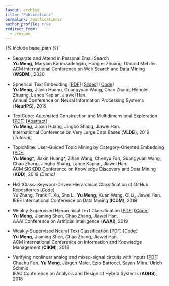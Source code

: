 ```yaml
---
layout: archive
title: "Publications"
permalink: /publications/
author_profile: true
redirect_from:
  - /resume
---
```


{% include base_path %}

* Separate and Attend in Personal Email Search  
**Yu Meng**, Maryam Karimzadehgan, Honglei Zhuang, Donald Metzler.  
ACM International Conference on Web Search and Data Mining (**WSDM**), 2020

* Spherical Text Embedding \[[PDF](https://arxiv.org/abs/1911.01196)\] \[[Slides](/files/Spherical-Text-Embedding.pdf)\] \[[Code](https://github.com/yumeng5/Spherical-Text-Embedding)\]  
**Yu Meng**, Jiaxin Huang, Guangyuan Wang, Chao Zhang, Honglei Zhuang, Lance Kaplan, Jiawei Han.  
Annual Conference on Neural Information Processing Systems (**NeurIPS**), 2019

* TextCube: Automated Construction and Multidimensional Exploration \[[PDF](https://www.dropbox.com/s/gbqd83zocy2szph/VLDB%2719%20tutorial.pdf?dl=1)\] \[[Abstract](http://www.vldb.org/pvldb/vol12/p1974-meng.pdf)\]  
**Yu Meng**, Jiaxin Huang, Jingbo Shang, Jiawei Han.  
International Conference on Very Large Data Bases (**VLDB**), 2019 _(Tutorial)_

* TopicMine: User-Guided Topic Mining by Category-Oriented Embedding \[[PDF](https://www.kdd.org/kdd2019/docs/KDD2019_Showcase_2074.pdf)\]  
**Yu Meng**\*, Jiaxin Huang\*, Zihan Wang, Chenyu Fan, Guangyuan Wang, Chao Zhang, Jingbo Shang, Lance Kaplan, Jiawei Han.  
ACM SIGKDD Conference on Knowledge Discovery and Data Mining (**KDD**), 2019 _(Demo)_

* HiGitClass: Keyword-Driven Hierarchical Classification of GitHub Repositories \[[Code](https://github.com/yuzhimanhua/HiGitClass)\]  
Yu Zhang, Frank F. Xu, Sha Li, **Yu Meng**, Xuan Wang, Qi Li, Jiawei Han.  
IEEE International Conference on Data Mining (**ICDM**), 2019

* Weakly-Supervised Hierarchical Text Classification \[[PDF](https://arxiv.org/abs/1812.11270)\] \[[Code](https://github.com/yumeng5/WeSHClass)\]  
**Yu Meng**, Jiaming Shen, Chao Zhang, Jiawei Han.  
AAAI Conference on Artificial Intelligence (**AAAI**), 2019

* Weakly-Supervised Neural Text Classification \[[PDF](https://arxiv.org/abs/1809.01478)\] \[[Code](https://github.com/yumeng5/WeSTClass)\]  
**Yu Meng**, Jiaming Shen, Chao Zhang, Jiawei Han.  
ACM International Conference on Information and Knowledge Management (**CIKM**), 2018

* Verifying nonlinear analog and mixed-signal circuits with inputs \[[PDF](https://arxiv.org/abs/1803.02975)\]  
Chuchu Fan, **Yu Meng**, Jürgen Maier, Ezio Bartocci, Sayan Mitra, Ulrich Schmid.  
IFAC Conference on Analysis and Design of Hybrid Systems (**ADHS**), 2018
